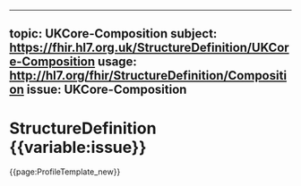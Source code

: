 
---
topic: UKCore-Composition
subject: https://fhir.hl7.org.uk/StructureDefinition/UKCore-Composition
usage: http://hl7.org/fhir/StructureDefinition/Composition
issue: UKCore-Composition
---
              
# StructureDefinition {{variable:issue}}

<nocheck>
{{page:ProfileTemplate_new}}
</nocheck>

